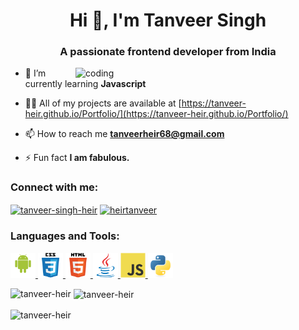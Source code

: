 <h1 align="center">Hi 👋, I'm Tanveer Singh</h1>
<h3 align="center">A passionate frontend developer from India</h3>

<img align="right" alt="coding" width=400 src="https://repository-images.githubusercontent.com/588181932/e36ec678-7984-4cdd-8e4c-a3932772ff8e">



- 🌱 I’m currently learning **Javascript**

- 👨‍💻 All of my projects are available at [https://tanveer-heir.github.io/Portfolio/](https://tanveer-heir.github.io/Portfolio/)

- 📫 How to reach me **tanveerheir68@gmail.com**

- ⚡ Fun fact **I am fabulous.**

<h3 align="left">Connect with me:</h3>
<p align="left">
<a href="https://linkedin.com/in/tanveer-singh-heir" target="blank"><img align="center" src="https://raw.githubusercontent.com/rahuldkjain/github-profile-readme-generator/master/src/images/icons/Social/linked-in-alt.svg" alt="tanveer-singh-heir" height="30" width="40" /></a>
<a href="https://instagram.com/heirtanveer" target="blank"><img align="center" src="https://raw.githubusercontent.com/rahuldkjain/github-profile-readme-generator/master/src/images/icons/Social/instagram.svg" alt="heirtanveer" height="30" width="40" /></a>
</p>

<h3 align="left">Languages and Tools:</h3>
<p align="left"> <a href="https://developer.android.com" target="_blank" rel="noreferrer"> <img src="https://raw.githubusercontent.com/devicons/devicon/master/icons/android/android-original-wordmark.svg" alt="android" width="40" height="40"/> </a> <a href="https://www.w3schools.com/css/" target="_blank" rel="noreferrer"> <img src="https://raw.githubusercontent.com/devicons/devicon/master/icons/css3/css3-original-wordmark.svg" alt="css3" width="40" height="40"/> </a> <a href="https://www.w3.org/html/" target="_blank" rel="noreferrer"> <img src="https://raw.githubusercontent.com/devicons/devicon/master/icons/html5/html5-original-wordmark.svg" alt="html5" width="40" height="40"/> </a> <a href="https://www.java.com" target="_blank" rel="noreferrer"> <img src="https://raw.githubusercontent.com/devicons/devicon/master/icons/java/java-original.svg" alt="java" width="40" height="40"/> </a> <a href="https://developer.mozilla.org/en-US/docs/Web/JavaScript" target="_blank" rel="noreferrer"> <img src="https://raw.githubusercontent.com/devicons/devicon/master/icons/javascript/javascript-original.svg" alt="javascript" width="40" height="40"/> </a> <a href="https://www.python.org" target="_blank" rel="noreferrer"> <img src="https://raw.githubusercontent.com/devicons/devicon/master/icons/python/python-original.svg" alt="python" width="40" height="40"/> </a> </p>

<p><img align="left" src="https://github-readme-stats.vercel.app/api/top-langs?username=tanveer-heir&show_icons=true&locale=en&layout=compact" alt="tanveer-heir" /></p>

<p>&nbsp;<img align="center" src="https://github-readme-stats.vercel.app/api?username=tanveer-heir&show_icons=true&locale=en" alt="tanveer-heir" /></p>

<p><img align="center" src="https://github-readme-streak-stats.herokuapp.com/?user=tanveer-heir&" alt="tanveer-heir" /></p>
